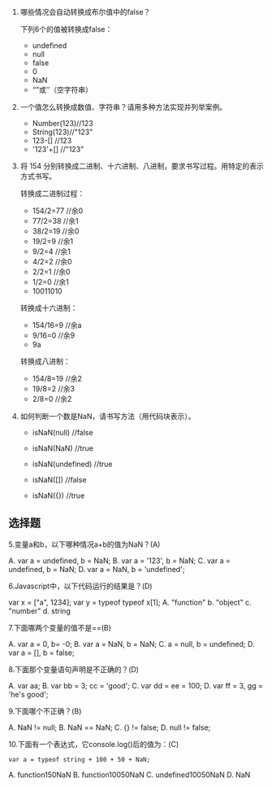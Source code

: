 1. 哪些情况会自动转换成布尔值中的false？

   下列6个的值被转换成false：

    - undefined
    - null
    - false
    - 0
    - NaN
    - “”或’’（空字符串）
2. 一个值怎么转换成数值、字符串？请用多种方法实现并列举案例。
    - Number(123)//123
    - String(123)//"123"
    - 123-[] //123
    - '123'+[] //"123"
3. 将 154 分别转换成二进制、十六进制、八进制，要求书写过程。用特定的表示方式书写。

    转换成二进制过程：

    - 154/2=77 //余0
    - 77/2=38  //余1
    - 38/2=19  //余0
    - 19/2=9   //余1
    - 9/2=4    //余1
    - 4/2=2    //余0
    - 2/2=1    //余0
    - 1/2=0    //余1
    - 10011010

    转换成十六进制：

     - 154/16=9 //余a
     - 9/16=0   //余9
     - 9a

    转换成八进制：

    - 154/8=19 //余2
    - 19/8=2   //余3
    - 2/8=0    //余2
4. 如何判断一个数是NaN，请书写方法（用代码块表示）。



    - isNaN(null) //false

    - isNaN(NaN) //true

    - isNaN(undefined) //true

    - isNaN([])    //false

    - isNaN({})     //true

## 选择题


5.变量a和b，以下哪种情况a+b的值为NaN？(A)

A. var a = undefined, b = NaN; B. var a = '123', b = NaN; C. var a = undefined, b = NaN; D. var a = NaN, b = 'undefined';


6.Javascript中，以下代码运行的结果是？(D)

var x = ["a", 1234];
var y = typeof typeof x[1];
A. "function" b. "object" c. "number" d. string


7.下面哪两个变量的值不是==(B)

A. var a = 0, b= -0; B. var a = NaN, b = NaN; C. a = null, b = undefined; D. var a = [], b = false;


8.下面那个变量语句声明是不正确的？(D)

A. var aa; B. var bb = 3; cc = 'good'; C. var dd = ee = 100; D. var ff = 3, gg = 'he's good';


9.下面哪个不正确？(B)

A. NaN != null; B. NaN == NaN; C. {} != false; D. null != false;


10.下面有一个表达式，它console.log()后的值为：(C)

    var a = typeof string + 100 + 50 + NaN;
A. function150NaN B. function10050NaN C. undefined10050NaN D. NaN